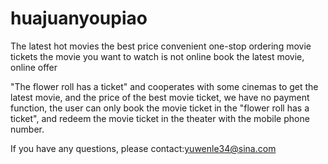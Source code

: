 # huajuanyoupiao

The latest hot movies
the best price
convenient one-stop ordering movie tickets
the movie you want to watch is not online
book the latest movie, online offer

"The flower roll has a ticket" and cooperates with some cinemas to get the latest movie, and the price of the best movie ticket, we have no payment function, the user can only book the movie ticket in the "flower roll has a ticket", and redeem the movie ticket in the theater with the mobile phone number.

If you have any questions, please contact:yuwenle34@sina.com
